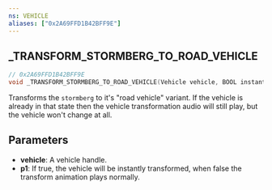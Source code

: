 ```yaml
---
ns: VEHICLE
aliases: ["0x2A69FFD1B42BFF9E"]
---
```

## _TRANSFORM_STORMBERG_TO_ROAD_VEHICLE

```c
// 0x2A69FFD1B42BFF9E
void _TRANSFORM_STORMBERG_TO_ROAD_VEHICLE(Vehicle vehicle, BOOL instantly);
```

Transforms the `stormberg` to it's "road vehicle" variant. If the vehicle is already in that state then the vehicle transformation audio will still play, but the vehicle won't change at all.

## Parameters
* **vehicle**: A vehicle handle.
* **p1**: If true, the vehicle will be instantly transformed, when false the transform animation plays normally.
